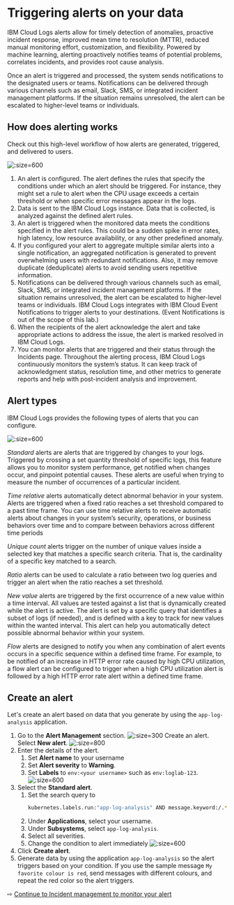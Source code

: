 # Triggering alerts on your data

IBM Cloud Logs alerts allow for timely detection of anomalies, proactive incident response, improved mean time to resolution (MTTR), reduced manual monitoring effort, customization, and flexibility. Powered by machine learning, alerting proactively notifies teams of potential problems, correlates incidents, and provides root cause analysis.

Once an alert is triggered and processed, the system sends notifications to the designated users or teams. Notifications can be delivered through various channels such as email, Slack, SMS, or integrated incident management platforms. If the situation remains unresolved, the alert can be escalated to higher-level teams or individuals.


## How does alerting works

Check out this high-level workflow of how alerts are generated, triggered, and delivered to users.

![](images/alert-ov.png ':size=600')

1. An alert is configured. The alert defines the rules that specify the conditions under which an alert should be triggered. For instance, they might set a rule to alert when the CPU usage exceeds a certain threshold or when specific error messages appear in the logs.
2. Data is sent to the IBM Cloud Logs instance. Data that is collected, is analyzed against the defined alert rules.
3. An alert is triggered when the monitored data meets the conditions specified in the alert rules. This could be a sudden spike in error rates, high latency, low resource availability, or any other predefined anomaly.
4. If you configured your alert to aggregate multiple similar alerts into a single notification, an aggregated notification is generated to prevent overwhelming users with redundant notifications. Also, it may remove duplicate (deduplicate) alerts to avoid sending users repetitive information.
5. Notifications can be delivered through various channels such as email, Slack, SMS, or integrated incident management platforms. If the situation remains unresolved, the alert can be escalated to higher-level teams or individuals. IBM Cloud Logs integrates with IBM Cloud Event Notifications to trigger alerts to your destinations. (Event Notifications is out of the scope of this lab.)
6. When the recipients of the alert acknowledge the alert and take appropriate actions to address the issue, the alert is marked resolved in IBM Cloud Logs.
7. You can monitor alerts that are triggered and their status through the Incidents page. Throughout the alerting process, IBM Cloud Logs continuously monitors the system’s status. It can keep track of acknowledgment status, resolution time, and other metrics to generate reports and help with post-incident analysis and improvement.

## Alert types

IBM Cloud Logs provides the following types of alerts that you can configure.

![](images/alert-1.png ':size=600')

*Standard* alerts are alerts that are triggered by changes to your logs. Triggered by crossing a set quantity threshold of specific logs, this feature allows you to monitor system performance, get notified when changes occur, and pinpoint potential causes. These alerts are useful when trying to measure the number of occurrences of a particular incident.

*Time relative* alerts automatically detect abnormal behavior in your system. Alerts are triggered when a fixed ratio reaches a set threshold compared to a past time frame. You can use time relative alerts to receive automatic alerts about changes in your system’s security, operations, or business behaviors over time and to compare between behaviors across different time periods

*Unique count* alerts trigger on the number of unique values inside a selected key that matches a specific search criteria. That is, the cardinality of a specific key matched to a search.

*Ratio* alerts can be used to calculate a ratio between two log queries and trigger an alert when the ratio reaches a set threshold.

*New value* alerts are triggered by the first occurrence of a new value within a time interval. All values are tested against a list that is dynamically created while the alert is active. The alert is set by a specific query that identifies a subset of logs (if needed), and is defined with a key to track for new values within the wanted interval. This alert can help you automatically detect possible abnormal behavior within your system.

*Flow* alerts are designed to notify you when any combination of alert events occurs in a specific sequence within a defined time frame. For example, to be notified of an increase in HTTP error rate caused by high CPU utilization, a flow alert can be configured to trigger when a high CPU utilization alert is followed by a high HTTP error rate alert within a defined time frame.

## Create an alert

Let's create an alert based on data that you generate by using the `app-log-analysis` application.

1. Go to the **Alert Management** section.
   ![](images/alert-2.png ':size=300')
   Create an alert. Select **New alert**.
   ![](images/alert-3.png ':size=800')
3. Enter the details of the alert.
   1. Set **Alert name** to your username
   1. Set **Alert severity** to **Warning**.
   1. Set **Labels** to `env:<your username>` such as `env:loglab-123`.
   ![](images/alert-4.png ':size=600')
4. Select the **Standard alert**.
   1. Set the search query to
      ```sh
      kubernetes.labels.run:"app-log-analysis" AND message.keyword:/.*red.*/
      ```
   1. Under **Applications**, select your username.
   1. Under **Subsystems**, select `app-log-analysis`.
   1. Select all severities.
   1. Change the condition to alert immediately
   ![](images/alert-5.png ':size=600')
5. Click **Create alert**.
1. Generate data by using the application `app-log-analysis` so the alert triggers based on your condition. If you use the sample message `My favorite colour is red`, send messages with different colours, and repeat the red color so the alert triggers.

⇨ [Continue to Incident management to monitor your alert](80-incident.md)

